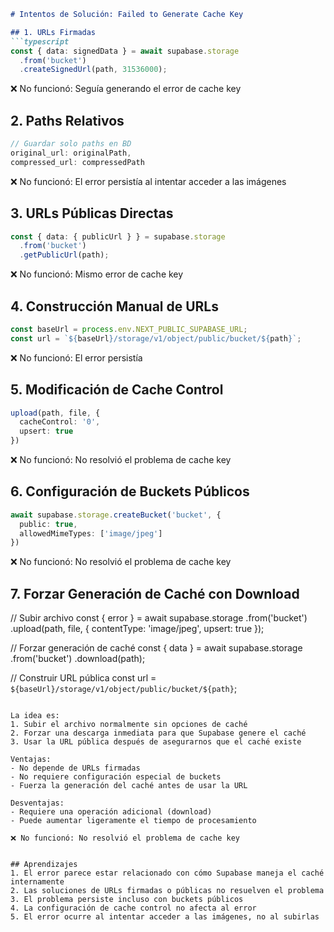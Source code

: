 ```markdown
# Intentos de Solución: Failed to Generate Cache Key

## 1. URLs Firmadas
```typescript
const { data: signedData } = await supabase.storage
  .from('bucket')
  .createSignedUrl(path, 31536000);
```
❌ No funcionó: Seguía generando el error de cache key

## 2. Paths Relativos
```typescript
// Guardar solo paths en BD
original_url: originalPath,
compressed_url: compressedPath
```
❌ No funcionó: El error persistía al intentar acceder a las imágenes

## 3. URLs Públicas Directas
```typescript
const { data: { publicUrl } } = supabase.storage
  .from('bucket')
  .getPublicUrl(path);
```
❌ No funcionó: Mismo error de cache key

## 4. Construcción Manual de URLs
```typescript
const baseUrl = process.env.NEXT_PUBLIC_SUPABASE_URL;
const url = `${baseUrl}/storage/v1/object/public/bucket/${path}`;
```
❌ No funcionó: El error persistía

## 5. Modificación de Cache Control
```typescript
upload(path, file, {
  cacheControl: '0',
  upsert: true
})
```
❌ No funcionó: No resolvió el problema de cache key

## 6. Configuración de Buckets Públicos
```typescript
await supabase.storage.createBucket('bucket', {
  public: true,
  allowedMimeTypes: ['image/jpeg']
})
```
❌ No funcionó: No resolvió el problema de cache key

## 7. Forzar Generación de Caché con Download

// Subir archivo
const { error } = await supabase.storage
  .from('bucket')
  .upload(path, file, {
    contentType: 'image/jpeg',
    upsert: true
  });

// Forzar generación de caché
const { data } = await supabase.storage
  .from('bucket')
  .download(path);

// Construir URL pública
const url = `${baseUrl}/storage/v1/object/public/bucket/${path}`;
```

La idea es:
1. Subir el archivo normalmente sin opciones de caché
2. Forzar una descarga inmediata para que Supabase genere el caché
3. Usar la URL pública después de asegurarnos que el caché existe

Ventajas:
- No depende de URLs firmadas
- No requiere configuración especial de buckets
- Fuerza la generación del caché antes de usar la URL

Desventajas:
- Requiere una operación adicional (download)
- Puede aumentar ligeramente el tiempo de procesamiento

❌ No funcionó: No resolvió el problema de cache key


## Aprendizajes
1. El error parece estar relacionado con cómo Supabase maneja el caché internamente
2. Las soluciones de URLs firmadas o públicas no resuelven el problema
3. El problema persiste incluso con buckets públicos
4. La configuración de cache control no afecta al error
5. El error ocurre al intentar acceder a las imágenes, no al subirlas
